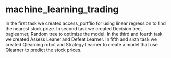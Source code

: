 # machine_learning_trading
In the first task we created access_portflio for using linear regression to find the nearest stock prize.
In second task we created Decision tree, baglearner, Random tree to optimize the model.
In the third and fourth task we created Assess Leaner and Defeat Learner.
In fifth and sixth task we created Qlearning robot and Strategy Learner to create a model that use Qlearner to predict the stock prices.

